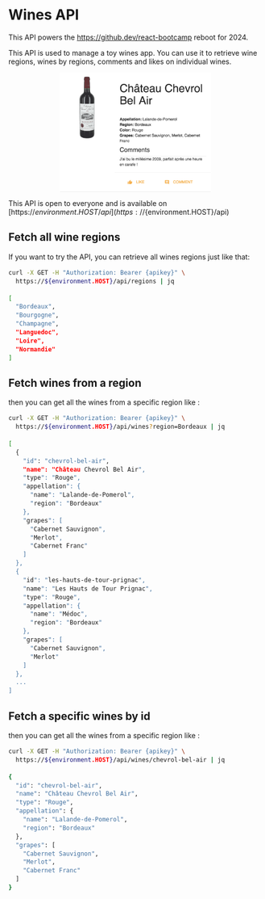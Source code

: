 # Wines API

This API powers the https://github.dev/react-bootcamp reboot for 2024. 

This API is used to manage a toy wines app. You can use it to retrieve wine regions, wines by regions, comments and likes on individual wines. 

<div style="width: 100%; display: flex; justify-content: center; align-items: center;">
  <img src="/docs/winesapp.png" alt="The wine app" width="300" height="auto" class="centered-img">
</div>


This API is open to everyone and is available on [https://${environment.HOST}/api](https://${environment.HOST}/api)

## Fetch all wine regions

If you want to try the API, you can retrieve all wines regions just like that:

```sh
curl -X GET -H "Authorization: Bearer {apikey}" \
  https://${environment.HOST}/api/regions | jq

[
  "Bordeaux",
  "Bourgogne",
  "Champagne",
  "Languedoc",
  "Loire",
  "Normandie"
]
```

## Fetch wines from a region

then you can get all the wines from a specific region like :

```sh
curl -X GET -H "Authorization: Bearer {apikey}" \
  https://${environment.HOST}/api/wines?region=Bordeaux | jq

[
  {
    "id": "chevrol-bel-air",
    "name": "Château Chevrol Bel Air",
    "type": "Rouge",
    "appellation": {
      "name": "Lalande-de-Pomerol",
      "region": "Bordeaux"
    },
    "grapes": [
      "Cabernet Sauvignon",
      "Merlot",
      "Cabernet Franc"
    ]
  },
  {
    "id": "les-hauts-de-tour-prignac",
    "name": "Les Hauts de Tour Prignac",
    "type": "Rouge",
    "appellation": {
      "name": "Médoc",
      "region": "Bordeaux"
    },
    "grapes": [
      "Cabernet Sauvignon",
      "Merlot"
    ]
  },
  ...
]
```

## Fetch a specific wines by id

then you can get all the wines from a specific region like :

```sh
curl -X GET -H "Authorization: Bearer {apikey}" \
  https://${environment.HOST}/api/wines/chevrol-bel-air | jq

{
  "id": "chevrol-bel-air",
  "name": "Château Chevrol Bel Air",
  "type": "Rouge",
  "appellation": {
    "name": "Lalande-de-Pomerol",
    "region": "Bordeaux"
  },
  "grapes": [
    "Cabernet Sauvignon",
    "Merlot",
    "Cabernet Franc"
  ]
}
```